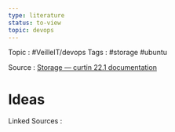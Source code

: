 ```yaml
---
type: literature
status: to-view
topic: devops 
---
```

Topic : #VeilleIT/devops 
Tags : #storage #ubuntu


Source : [Storage — curtin 22.1 documentation](https://curtin.readthedocs.io/en/latest/topics/storage.html)

# Ideas





Linked Sources :